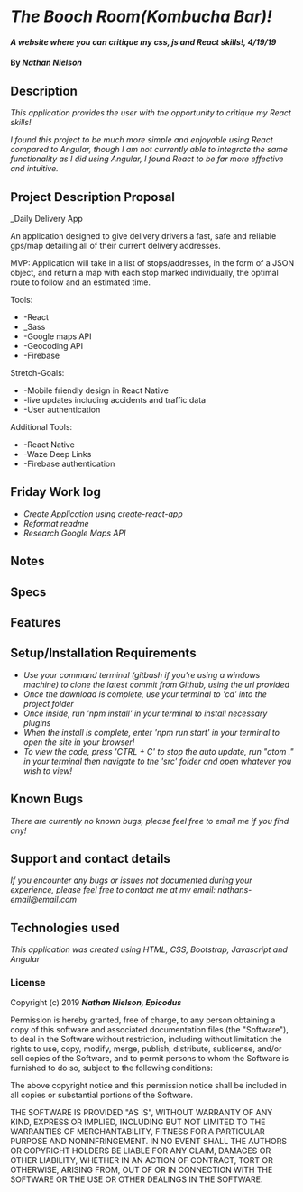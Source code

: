 # _The Booch Room(Kombucha Bar)!_

#### _A website where you can critique my css, js and React skills!, 4/19/19_

#### By _**Nathan Nielson**_

## Description

_This application provides the user with the opportunity to critique my React skills!_

_I found this project to be much more simple and enjoyable using React compared to Angular, though I am not currently able to integrate the same functionality as I did using Angular, I found React to be far more effective and intuitive._


## Project Description Proposal
  _Daily Delivery App

An application designed to give delivery drivers a fast, safe and reliable gps/map detailing all of their current delivery addresses.

MVP:
Application will take in a list of stops/addresses, in the form of a JSON object, and return a map with each stop marked individually, the optimal route to follow and an estimated time.

Tools:
* -React
* _Sass
* -Google maps API
* -Geocoding API
* -Firebase

Stretch-Goals:
* -Mobile friendly design in React Native
* -live updates including accidents and traffic data
* -User authentication

Additional Tools:
* -React Native
* -Waze Deep Links
* -Firebase authentication

## Friday Work log
* _Create Application using create-react-app_
* _Reformat readme_
* _Research Google Maps API_

## Notes

## Specs



## Features


## Setup/Installation Requirements

* _Use your command terminal (gitbash if you're using a windows machine) to clone the latest commit from Github, using the url provided_
* _Once the download is complete, use your terminal to 'cd' into the project folder_
* _Once inside, run 'npm install' in your terminal to install necessary plugins_
* _When the install is complete, enter 'npm run start' in your terminal to open the site in your browser!_
* _To view the code, press 'CTRL + C' to stop the auto update, run "atom ." in your terminal then navigate to the 'src' folder and open whatever you wish to view!_

## Known Bugs
_There are currently no known bugs, please feel free to email me if you find any!_

## Support and contact details
_If you encounter any bugs or issues not documented during your experience, please feel free to contact me at my email: nathans-email@email.com_

## Technologies used

_This application was created using HTML, CSS, Bootstrap, Javascript and Angular_

### License

Copyright (c) 2019 **_Nathan Nielson, Epicodus_**

Permission is hereby granted, free of charge, to any person obtaining a copy
of this software and associated documentation files (the "Software"), to deal
in the Software without restriction, including without limitation the rights
to use, copy, modify, merge, publish, distribute, sublicense, and/or sell
copies of the Software, and to permit persons to whom the Software is
furnished to do so, subject to the following conditions:

The above copyright notice and this permission notice shall be included in all
copies or substantial portions of the Software.

THE SOFTWARE IS PROVIDED "AS IS", WITHOUT WARRANTY OF ANY KIND, EXPRESS OR
IMPLIED, INCLUDING BUT NOT LIMITED TO THE WARRANTIES OF MERCHANTABILITY,
FITNESS FOR A PARTICULAR PURPOSE AND NONINFRINGEMENT. IN NO EVENT SHALL THE
AUTHORS OR COPYRIGHT HOLDERS BE LIABLE FOR ANY CLAIM, DAMAGES OR OTHER
LIABILITY, WHETHER IN AN ACTION OF CONTRACT, TORT OR OTHERWISE, ARISING FROM,
OUT OF OR IN CONNECTION WITH THE SOFTWARE OR THE USE OR OTHER DEALINGS IN THE
SOFTWARE.
